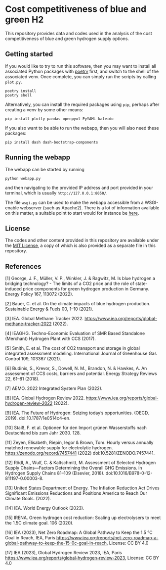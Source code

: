 # Cost competitiveness of blue and green H2
This repository provides data and codes used in the analysis of the cost competitiveness of blue and green hydrogen supply options.


## Getting started
If you would like to try to run this software, then you may want to install all associated Python packages with [poetry](https://python-poetry.org/) first, and switch to the shell of the associated venv. Once complete, you can simply run the scripts by calling `plot.py`.

```
poetry install
poetry shell
```

Alternatively, you can install the required packages using `pip`, perhaps after creating a venv by some other means:

```
pip install plotly pandas openpyxl PyYAML kaleido
```

If you also want to be able to run the webapp, then you will also need these packages:

```
pip install dash dash-bootstrap-components
```


## Running the webapp
The webapp can be started by running

```
python webapp.py
```

and then navigating to the provided IP address and port provided in your terminal, which is usually `http://127.0.0.1:8050/`.

The file `wsgi.py` can be used to make the webapp accessible from a WSGI-enable webserver (such as Apache2). There is a lot of information available on this matter, a suitable point to start would for instance be [here](https://flask.palletsprojects.com/en/2.0.x/deploying/mod_wsgi/).


## License
The codes and other content provided in this repository are available under the [MIT License](https://opensource.org/licenses/MIT), a copy of which is also provided as a separate file in this repository.


## References
[1] George, J. F., Müller, V. P., Winkler, J. & Ragwitz, M. Is blue hydrogen a bridging technology? - The limits of a CO2 price and the role of state-induced price components for green hydrogen production in Germany. Energy Policy 167, 113072 (2022).

[2] Bauer, C. et al. On the climate impacts of blue hydrogen production. Sustainable Energy & Fuels 00, 1–10 (2021).

[3] IEA. Global Methane Tracker 2022. https://www.iea.org/reports/global-methane-tracker-2022 (2022).

[4] IEAGHG. Techno-Economic Evaluation of SMR Based Standalone (Merchant) Hydrogen Plant with CCS (2017).

[5] Smith, E. et al. The cost of CO2 transport and storage in global integrated assessment modeling. International Journal of Greenhouse Gas Control 109, 103367 (2021).

[6] Budinis, S., Krevor, S., Dowell, N. M., Brandon, N. & Hawkes, A. An assessment of CCS costs, barriers and potential. Energy Strategy Reviews 22, 61–81 (2018).

[7] AEMO. 2022 Integrated System Plan (2022).

[8] IEA. Global Hydrogen Review 2022. https://www.iea.org/reports/global-hydrogen-review-2022 (2022).

[9] IEA. The Future of Hydrogen: Seizing today’s opportunities. (OECD, 2019). doi:10.1787/1e0514c4-en.

[10] Staiß, F. et al. Optionen für den Import grünen Wasserstoffs nach Deutschland bis zum Jahr 2030. 128.

[11] Zeyen, Elisabeth, Riepin, Iegor & Brown, Tom. Hourly versus annually matched renewable supply for electrolytic hydrogen. https://zenodo.org/record/7457441 (2022) doi:10.5281/ZENODO.7457441.

[12] Rödl, A., Wulf, C. & Kaltschmitt, M. Assessment of Selected Hydrogen Supply Chains—Factors Determining the Overall GHG Emissions. in Hydrogen Supply Chains 81–109 (Elsevier, 2018). doi:10.1016/B978-0-12-811197-0.00003-8.

[13] United States Department of Energy. The Inflation Reduction Act Drives Significant Emissions Reductions and Positions America to Reach Our Climate Goals. (2022).

[14] IEA. World Energy Outlook (2023).

[15] IRENA. Green hydrogen cost reduction: Scaling up electrolysers to meet the 1.5C climate goal. 106 (2020).

[16] IEA (2023), Net Zero Roadmap: A Global Pathway to Keep the 1.5 °C Goal in Reach, IEA, Paris https://www.iea.org/reports/net-zero-roadmap-a-global-pathway-to-keep-the-15-0c-goal-in-reach, License: CC BY 4.0

[17] IEA (2023), Global Hydrogen Review 2023, IEA, Paris https://www.iea.org/reports/global-hydrogen-review-2023, License: CC BY 4.0
